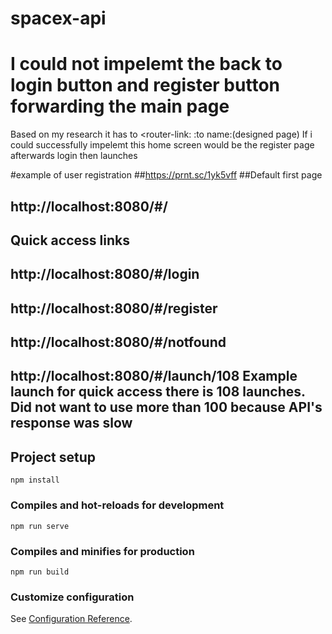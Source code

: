 # spacex-api
# I could not impelemt the back to login button and register button forwarding the main page
Based on my research it has to <router-link: :to name:(designed page) </router-link> 
If i could successfully impelemt this home screen would be the register page afterwards login then launches


#example of user registration
##https://prnt.sc/1yk5vff
##Default first page
## http://localhost:8080/#/
## Quick access links
## http://localhost:8080/#/login
## http://localhost:8080/#/register
## http://localhost:8080/#/notfound
## http://localhost:8080/#/launch/108 Example launch for quick access there is 108 launches. Did not want to use more than 100 because API's response was slow
## Project setup
```
npm install
```

### Compiles and hot-reloads for development
```
npm run serve
```

### Compiles and minifies for production
```
npm run build
```


### Customize configuration
See [Configuration Reference](https://cli.vuejs.org/config/).


